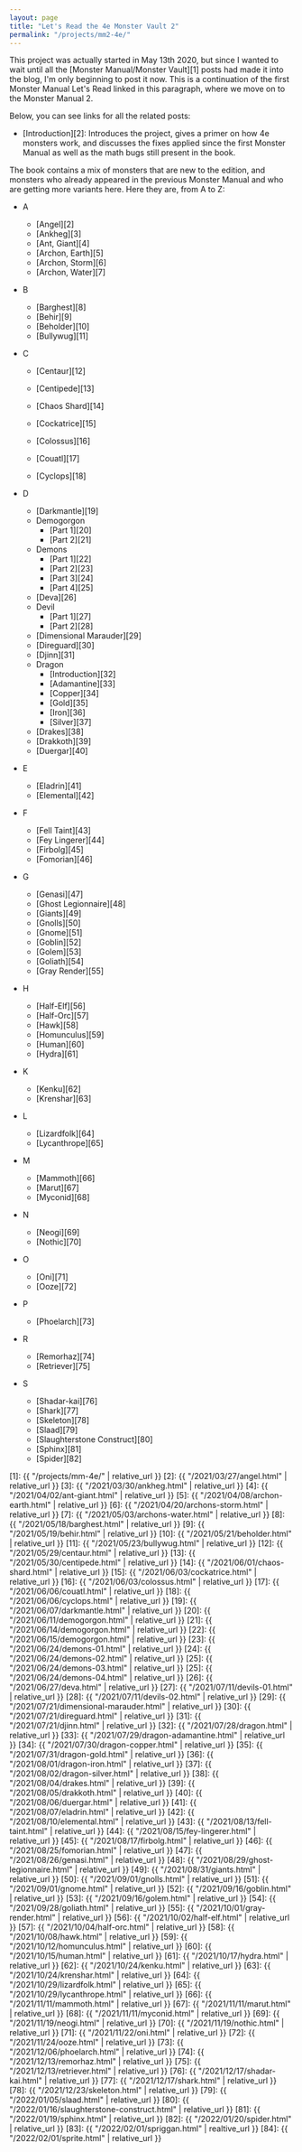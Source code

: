 ```yaml
---
layout: page
title: "Let's Read the 4e Monster Vault 2"
permalink: "/projects/mm2-4e/"
---
```


This project was actually started in May 13th 2020, but since I wanted to wait
until all the [Monster Manual/Monster Vault][1] posts had made it into the blog,
I'm only beginning to post it now. This is a continuation of the first Monster
Manual Let's Read linked in this paragraph, where we move on to the Monster
Manual 2.

Below, you can see links for all the related posts:

- [Introduction][2]: Introduces the project, gives a primer on how 4e monsters
  work, and discusses the fixes applied since the first Monster Manual as well
  as the math bugs still present in the book.


The book contains a mix of monsters that are new to the edition, and monsters
who already appeared in the previous Monster Manual and who are getting more
variants here. Here they are, from A to Z:

- A
  - [Angel][2]
  - [Ankheg][3]
  - [Ant, Giant][4]
  - [Archon, Earth][5]
  - [Archon, Storm][6]
  - [Archon, Water][7]
- B
  - [Barghest][8]
  - [Behir][9]
  - [Beholder][10]
  - [Bullywug][11]

- C
  - [Centaur][12]

  - [Centipede][13]
  - [Chaos Shard][14]
  - [Cockatrice][15]
  - [Colossus][16]
  - [Couatl][17]
  - [Cyclops][18]

- D
  - [Darkmantle][19]
  - Demogorgon
    - [Part 1][20]
    - [Part 2][21]
  - Demons
    - [Part 1][22]
    - [Part 2][23]
    - [Part 3][24]
    - [Part 4][25]
  - [Deva][26]
  - Devil
    - [Part 1][27]
    - [Part 2][28]
  - [Dimensional Marauder][29]
  - [Direguard][30]
  - [Djinn][31]
  - Dragon
    - [Introduction][32]
    - [Adamantine][33]
    - [Copper][34]
    - [Gold][35]
    - [Iron][36]
    - [Silver][37]
  - [Drakes][38]
  - [Drakkoth][39]
  - [Duergar][40]

- E
  - [Eladrin][41]
  - [Elemental][42]

- F
  - [Fell Taint][43]
  - [Fey Lingerer][44]
  - [Firbolg][45]
  - [Fomorian][46]

- G
  - [Genasi][47]
  - [Ghost Legionnaire][48]
  - [Giants][49]
  - [Gnolls][50]
  - [Gnome][51]
  - [Goblin][52]
  - [Golem][53]
  - [Goliath][54]
  - [Gray Render][55]

- H
  - [Half-Elf][56]
  - [Half-Orc][57]
  - [Hawk][58]
  - [Homunculus][59]
  - [Human][60]
  - [Hydra][61]

- K
  - [Kenku][62]
  - [Krenshar][63]

- L
  - [Lizardfolk][64]
  - [Lycanthrope][65]

- M
  - [Mammoth][66]
  - [Marut][67]
  - [Myconid][68]

- N
  - [Neogi][69]
  - [Nothic][70]

- O
  - [Oni][71]
  - [Ooze][72]

- P
  - [Phoelarch][73]

- R
  - [Remorhaz][74]
  - [Retriever][75]

- S
  - [Shadar-kai][76]
  - [Shark][77]
  - [Skeleton][78]
  - [Slaad][79]
  - [Slaughterstone Construct][80]
  - [Sphinx][81]
  - [Spider][82]


[1]: {{ "/projects/mm-4e/" | relative_url }}
[2]: {{ "/2021/03/27/angel.html" | relative_url }}
[3]: {{ "/2021/03/30/ankheg.html" | relative_url }}
[4]: {{ "/2021/04/02/ant-giant.html" | relative_url }}
[5]: {{ "/2021/04/08/archon-earth.html" | relative_url }}
[6]: {{ "/2021/04/20/archons-storm.html" | relative_url }}
[7]: {{ "/2021/05/03/archons-water.html" | relative_url }}
[8]: {{ "/2021/05/18/barghest.html" | relative_url }}
[9]: {{ "/2021/05/19/behir.html" | relative_url }}
[10]: {{ "/2021/05/21/beholder.html" | relative_url }}
[11]: {{ "/2021/05/23/bullywug.html" | relative_url }}
[12]: {{ "/2021/05/29/centaur.html" | relative_url }}
[13]: {{ "/2021/05/30/centipede.html" | relative_url }}
[14]: {{ "/2021/06/01/chaos-shard.html" | relative_url }}
[15]: {{ "/2021/06/03/cockatrice.html" | relative_url }}
[16]: {{ "/2021/06/03/colossus.html" | relative_url }}
[17]: {{ "/2021/06/06/couatl.html" | relative_url }}
[18]: {{ "/2021/06/06/cyclops.html" | relative_url }}
[19]: {{ "/2021/06/07/darkmantle.html" | relative_url }}
[20]: {{ "/2021/06/11/demogorgon.html" | relative_url }}
[21]: {{ "/2021/06/14/demogorgon.html" | relative_url }}
[22]: {{ "/2021/06/15/demogorgon.html" | relative_url }}
[23]: {{ "/2021/06/24/demons-01.html" | relative_url }}
[24]: {{ "/2021/06/24/demons-02.html" | relative_url }}
[25]: {{ "/2021/06/24/demons-03.html" | relative_url }}
[25]: {{ "/2021/06/24/demons-04.html" | relative_url }}
[26]: {{ "/2021/06/27/deva.html" | relative_url }}
[27]: {{ "/2021/07/11/devils-01.html" | relative_url }}
[28]: {{ "/2021/07/11/devils-02.html" | relative_url }}
[29]: {{ "/2021/07/21/dimensional-marauder.html" | relative_url }}
[30]: {{ "/2021/07/21/direguard.html" | relative_url }}
[31]: {{ "/2021/07/21/djinn.html" | relative_url }}
[32]: {{ "/2021/07/28/dragon.html" | relative_url }}
[33]: {{ "/2021/07/29/dragon-adamantine.html" | relative_url }}
[34]: {{ "/2021/07/30/dragon-copper.html" | relative_url }}
[35]: {{ "/2021/07/31/dragon-gold.html" | relative_url }}
[36]: {{ "/2021/08/01/dragon-iron.html" | relative_url }}
[37]: {{ "/2021/08/02/dragon-silver.html" | relative_url }}
[38]: {{ "/2021/08/04/drakes.html" | relative_url }}
[39]: {{ "/2021/08/05/drakkoth.html" | relative_url }}
[40]: {{ "/2021/08/06/duergar.html" | relative_url }}
[41]: {{ "/2021/08/07/eladrin.html" | relative_url }}
[42]: {{ "/2021/08/10/elemental.html" | relative_url }}
[43]: {{ "/2021/08/13/fell-taint.html" | relative_url }}
[44]: {{ "/2021/08/15/fey-lingerer.html" | relative_url }}
[45]: {{ "/2021/08/17/firbolg.html" | relative_url }}
[46]: {{ "/2021/08/25/fomorian.html" | relative_url }}
[47]: {{ "/2021/08/26/genasi.html" | relative_url }}
[48]: {{ "/2021/08/29/ghost-legionnaire.html" | relative_url }}
[49]: {{ "/2021/08/31/giants.html" | relative_url }}
[50]: {{ "/2021/09/01/gnolls.html" | relative_url }}
[51]: {{ "/2021/09/01/gnome.html" | relative_url }}
[52]: {{ "/2021/09/16/goblin.html" | relative_url }}
[53]: {{ "/2021/09/16/golem.html" | relative_url }}
[54]: {{ "/2021/09/28/goliath.html" | relative_url }}
[55]: {{ "/2021/10/01/gray-render.html" | relative_url }}
[56]: {{ "/2021/10/02/half-elf.html" | relative_url }}
[57]: {{ "/2021/10/04/half-orc.html" | relative_url }}
[58]: {{ "/2021/10/08/hawk.html" | relative_url }}
[59]: {{ "/2021/10/12/homunculus.html" | relative_url }}
[60]: {{ "/2021/10/15/human.html" | relative_url }}
[61]: {{ "/2021/10/17/hydra.html" | relative_url }}
[62]: {{ "/2021/10/24/kenku.html" | relative_url }}
[63]: {{ "/2021/10/24/krenshar.html" | relative_url }}
[64]: {{ "/2021/10/29/lizardfolk.html" | relative_url }}
[65]: {{ "/2021/10/29/lycanthrope.html" | relative_url }}
[66]: {{ "/2021/11/11/mammoth.html" | relative_url }}
[67]: {{ "/2021/11/11/marut.html" | relative_url }}
[68]: {{ "/2021/11/11/myconid.html" | relative_url }}
[69]: {{ "/2021/11/19/neogi.html" | relative_url }}
[70]: {{ "/2021/11/19/nothic.html" | relative_url }}
[71]: {{ "/2021/11/22/oni.html" | relative_url }}
[72]: {{ "/2021/11/24/ooze.html" | relative_url }}
[73]: {{ "/2021/12/06/phoelarch.html" | relative_url }}
[74]: {{ "/2021/12/13/remorhaz.html" | relative_url }}
[75]: {{ "/2021/12/13/retriever.html" | relative_url }}
[76]: {{ "/2021/12/17/shadar-kai.html" | relative_url }}
[77]: {{ "/2021/12/17/shark.html" | relative_url }}
[78]: {{ "/2021/12/23/skeleton.html" | relative_url }}
[79]: {{ "/2022/01/05/slaad.html" | relative_url }}
[80]: {{ "/2022/01/16/slaughterstone-construct.html" | relative_url }}
[81]: {{ "/2022/01/19/sphinx.html" | relative_url }}
[82]: {{ "/2022/01/20/spider.html" | relative_url }}
[83]: {{ "/2022/02/01/spriggan.html" | realtive_url }}
[84]: {{ "/2022/02/01/sprite.html" | relative_url }}
